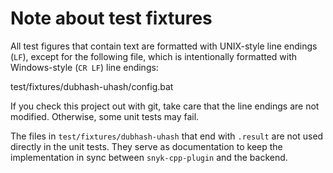 # Note about test fixtures

All test figures that contain text are formatted with UNIX-style line endings (`LF`), except for the following file, which is intentionally formatted with Windows-style (`CR LF`) line endings:

test/fixtures/dubhash-uhash/config.bat

If you check this project out with git, take care that the line endings are not modified. Otherwise, some unit tests may fail.

The files in `test/fixtures/dubhash-uhash` that end with `.result` are not used directly in the unit tests. They serve as documentation to keep the implementation in sync between `snyk-cpp-plugin` and the backend.
